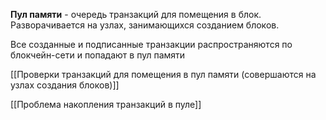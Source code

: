 **Пул памяти** - очередь транзакций для помещения в блок. Разворачивается на узлах, занимающихся созданием блоков.

Все созданные и подписанные транзакции распространяются по блокчейн-сети и попадают в пул памяти

[[Проверки транзакций для помещения в пул памяти (совершаются на узлах создания блоков)]]

[[Проблема накопления транзакций в пуле]]

